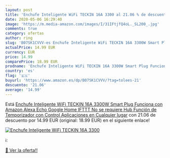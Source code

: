 ```yaml
---
layout: post
title: 'Enchufe Inteligente WiFi TECKIN 16A 3300 al 21.06 % de descuento'
date: 2020-05-06 16:29:40
image: 'https://m.media-amazon.com/images/I/31IFtjfQ4oL._SL200_.jpg'
comments: true
category: ofertas
author: ring
slug: 'B07SK1CVVV-es Enchufe Inteligente WiFi TECKIN 16A 3300W Smart Plug Funciona con Amazon Alexa  Echo  Google Home  IFTTT  No se requiere Hub  Función de Temporizador  con Control Aplicaciones en Cualquier lugar'
actualPrice: 14.99 EUR
currency: EUR
price: 14.99
comparePrice: 18.99 EUR
prodname: 'Enchufe Inteligente WiFi TECKIN 16A 3300W Smart Plug Funciona con Amazon Alexa  Echo  Google Home  IFTTT  No se requiere Hub  Función de Temporizador  con Control Aplicaciones en Cualquier lugar'
country: 'es'
flag: '🇪🇸'
buyurl: 'https://www.amazon.es/dp/B07SK1CVVV/?tag=tolees-21'
descuento: '21.06'
average: '14.99'
---
```


Está [Enchufe Inteligente WiFi TECKIN 16A 3300W Smart Plug Funciona con Amazon Alexa  Echo  Google Home  IFTTT  No se requiere Hub  Función de Temporizador  con Control Aplicaciones en Cualquier lugar](https://www.amazon.es/dp/B07SK1CVVV/?tag=tolees-21) con 21.06 de descuento por 14.99 EUR (original: 18.99 EUR) en el siguiente enlace!

[![Enchufe Inteligente WiFi TECKIN 16A 3300](https://m.media-amazon.com/images/I/31IFtjfQ4oL._SL200_.jpg)](https://www.amazon.es/dp/B07SK1CVVV/?tag=tolees-21)

ℹ️:


[🛒 Ver la oferta!!](https://www.amazon.es/dp/B07SK1CVVV/?tag=tolees-21)
